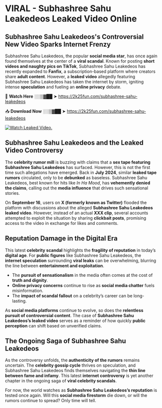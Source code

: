# VIRAL - Subhashree Sahu Leakedeos Leaked Video Online

## **Subhashree Sahu Leakedeos's Controversial New Video Sparks Internet Frenzy**  

Subhashree Sahu Leakedeos, the popular **social media star**, has once again found themselves at the center of a **viral scandal**. Known for posting **short videos and naughty pics on TikTok**, Subhashree Sahu Leakedeos has recently expanded to **Fanfix**, a subscription-based platform where creators share **adult content**. However, a **leaked video** allegedly featuring Subhashree Sahu Leakedeos has taken the internet by storm, igniting intense **speculation** and fueling an **online privacy** debate.  

🔴 **Watch Here** ░░▒▓██ ➤ https://2k25fun.com/subhashree-sahu-leakedeos  

📥 **Download Now** ░░▒▓██ ➤ https://2k25fun.com/subhashree-sahu-leakedeos  

[![Watch Leaked Video.](https://miro.medium.com/v2/resize:fit:828/format:webp/1*cilzJN44JGOrTw9NJCrNHA.gif "Watch Leaked Video")](https://2k25fun.com/subhashree-sahu-leakedeos)

## **Subhashree Sahu Leakedeos and the Leaked Video Controversy**  

The **celebrity rumor mill** is buzzing with claims that a **sex tape featuring Subhashree Sahu Leakedeos** has surfaced. However, this is not the first time such allegations have emerged. Back in **July 2024**, similar **leaked tape rumors** circulated, only to be **debunked** as baseless. Subhashree Sahu Leakedeos, best known for hits like *In Ha Mood*, has **vehemently denied the claims**, calling out the **media influence** that drives such sensational stories.  

On **September 16**, users on **X (formerly known as Twitter)** flooded the platform with discussions about the alleged **Subhashree Sahu Leakedeos leaked video**. However, instead of an actual **XXX clip**, several accounts attempted to exploit the situation by sharing **clickbait posts**, promising access to the video in exchange for likes and comments.  

## **Reputation Damage in the Digital Era**  

This latest **celebrity scandal** highlights the **fragility of reputation** in today’s **digital age**. For **public figures** like Subhashree Sahu Leakedeos, the **internet speculation** surrounding **viral leaks** can be overwhelming, blurring the line between **entertainment and exploitation**.  

- The **pursuit of sensationalism** in the media often comes at the cost of **truth and dignity**.  
- **Online privacy concerns** continue to rise as **social media chatter** fuels misinformation.  
- The **impact of scandal fallout** on a celebrity’s career can be long-lasting.  

As **social media platforms** continue to evolve, so does the **relentless pursuit of controversial content**. The case of **Subhashree Sahu Leakedeos’s leaked video** serves as a reminder of how quickly **public perception** can shift based on unverified claims.  

## **The Ongoing Saga of Subhashree Sahu Leakedeos**  

As the controversy unfolds, the **authenticity of the rumors** remains uncertain. The **celebrity gossip cycle** thrives on speculation, and Subhashree Sahu Leakedeos finds themselves navigating the **thin line between fame and infamy**. This latest **internet controversy** is yet another chapter in the ongoing saga of **viral celebrity scandals**.  

For now, the world watches as **Subhashree Sahu Leakedeos’s reputation** is tested once again. Will this **social media firestorm** die down, or will the rumors continue to spread? Only time will tell.